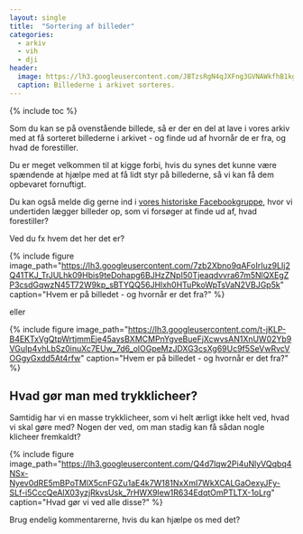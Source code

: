 ```yaml
---
layout: single
title:  "Sortering af billeder"
categories:
  - arkiv
  - vih
  - dji
header:
  image: https://lh3.googleusercontent.com/JBTzsRgN4qJXFng3GVNAWkfhB1kgYggpP6sR9jtTO9mUHG_1A6lChybR6iuN-9bZfQ9_a2F5fUH2dW1AkoAuh6uNNuo5Ef1sVAbjgRg0m5KMHVXQ3O3V8X4RYUd-JM3CVQXZPAVQfO4
  caption: Billederne i arkivet sorteres.
---
```


{% include toc %}

Som du kan se på ovenstående billede, så er der en del at lave i vores arkiv med at få sorteret billederne i arkivet - og finde ud af hvornår de er fra, og hvad de forestiller.

Du er meget velkommen til at kigge forbi, hvis du synes det kunne være spændende at hjælpe med at få lidt styr på billederne, så vi kan få dem opbevaret fornuftigt.

Du kan også melde dig gerne ind i [vores historiske Facebookgruppe](https://www.facebook.com/groups/655406751295188/), hvor vi undertiden lægger billeder op, som vi forsøger at finde ud af, hvad forestiller?

Ved du fx hvem det her det er?

{% include figure
    image_path="https://lh3.googleusercontent.com/7zb2Xbno9qAFoIrIuz9LIj2Q41TKJ_TrJULhk09Hbis9teDohapg6BJHzZNpI50Tjeaqdvvra67m5NlQXEgZP3csdGqwzN45T72W9kp_sBTYQQ56JHlxh0HTuPkoWpTsVaN2VBJGp5k"
    caption="Hvem er på billedet - og hvornår er det fra?" %}

eller 

{% include figure
    image_path="https://lh3.googleusercontent.com/t-jKLP-B4EKTxVgQtpWrtjmmEje45aysBXMCMPnYgveBueFjXcwvsAN1XnUW02Yb9VGuIp4vhLbSz0inuXc7EUw_7d6_olOGpeMzJDXG3csXg69Uc9f5SeVwRvcVOGgyGxdd5At4rfw"
    caption="Hvem er på billedet - og hvornår er det fra?" %}

## Hvad gør man med trykklicheer?

Samtidig har vi en masse trykklicheer, som vi helt ærligt ikke helt ved, hvad vi skal gøre med? Nogen der ved, om man stadig kan få sådan nogle klicheer fremkaldt?

{% include figure
    image_path="https://lh3.googleusercontent.com/Q4d7lqw2Pi4uNlyVQqbq4NSx-Nyev0dRE5mBPoTMlX5cnFGZu1aE4k7W181NxXmI7WkXCALGaOexyJFy-SLf-i5CccQeAIX03yzjRkvsUsk_7rHWX9lew1R634EdqtOmPTLTX-1oLrg"
    caption="Hvad gør vi ved alle disse?" %}

Brug endelig kommentarerne, hvis du kan hjælpe os med det? 
